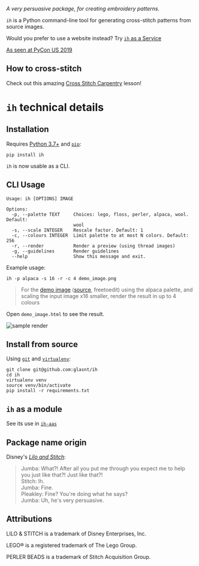 *A very persuasive package, for creating embroidery patterns.*

`ih` is a Python command-line tool for generating cross-stitch patterns from source images. 

Would you prefer to use a website instead? Try [`ih` as a Service](https://github.com/glasnt/ih-aas)

[As seen at PyCon US 2019](https://us.pycon.org/2019/schedule/presentation/229/)

## How to cross-stitch

Check out this amazing [Cross Stitch Carpentry](https://sgibson91.github.io/cross-stitch-carpentry/index.html) lesson!

# `ih` technical details  

## Installation

Requires [Python 3.7+](https://www.python.org/downloads/) and [`pip`](https://pip.pypa.io/en/stable/installing/):

```
pip install ih
```

`ih` is now usable as a CLI. 

## CLI Usage

```
Usage: ih [OPTIONS] IMAGE

Options:
  -p, --palette TEXT     Choices: lego, floss, perler, alpaca, wool. Default:
                         wool
  -s, --scale INTEGER    Rescale factor. Default: 1
  -c, --colours INTEGER  Limit palette to at most N colors. Default: 256
  -r, --render           Render a preview (using thread images)
  -g, --guidelines       Render guidelines
  --help                 Show this message and exit.
```

Example usage:  

```
ih -p alpaca -s 16 -r -c 4 demo_image.png
```

> For the [demo image](demo_image.png) ([source](https://picsart.com/i/sticker-pixel-pixelart-pixelated-pixels-llama-rainbow-bow-268615356021211), freetoedit) 
> using the alpaca palette, 
> and scaling the input image x16 smaller, 
> render the result in up to 4 colours

Open `demo_image.html` to see the result. 

![sample render](https://user-images.githubusercontent.com/813732/72396688-68d7f800-3735-11ea-8a86-198931db374b.jpg)


## Install from source

Using [`git`](https://git-scm.com/book/en/v2/Getting-Started-Installing-Git) and [`virtualenv`](https://virtualenv.pypa.io/en/latest/installation/):

```
git clone git@github.com:glasnt/ih
cd ih
virtualenv venv
source venv/bin/activate
pip install -r requirements.txt
```

## `ih` as a module

See its use in [`ih-aas`](https://github.com/glasnt/ih-aas/blob/master/app.py)

## Package name origin

Disney's [_Lilo and Stitch_](https://www.youtube.com/watch?v=ItYmxezZ7QA): 

> Jumba: What?! After all you put me through you expect me to help you just like that?! Just like that?!<br>
> Stitch: Ih.<br>
> Jumba: Fine.<br>
> Pleakley: Fine? You're doing what he says?<br>
> Jumba: Uh, he's very persuasive.



## Attributions

LILO & STITCH is a trademark of Disney Enterprises, Inc.

LEGO® is a registered trademark of The Lego Group. 

PERLER BEADS is a trademark of Stitch Acquisition Group. 

